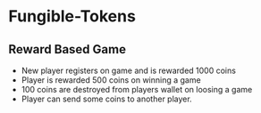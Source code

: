 # Fungible-Tokens
## Reward Based Game

* New player registers on game and is rewarded 1000 coins
* Player is rewarded 500 coins on winning a game
* 100 coins are destroyed from players wallet on loosing a game
* Player can send some coins to another player. 
